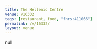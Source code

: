 ```yaml
---
title: The Hellenic Centre
venue: v16332
tags: [restaurant, food, "fhrs:411066"]
permalink: /v/16332/
layout: venue
---
```

null